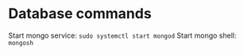 # Database commands 

Start mongo service: `sudo systemctl start mongod`
Start mongo shell: `mongosh`

